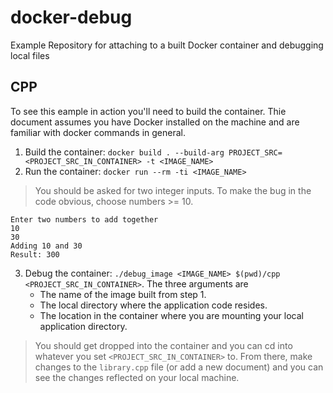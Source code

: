 # docker-debug
Example Repository for attaching to a built Docker container and debugging local files

## CPP
To see this eample in action you'll need to build the container. Thie document assumes you have Docker installed on the machine and are familiar with docker commands in general.

1. Build the container: `docker build . --build-arg PROJECT_SRC=<PROJECT_SRC_IN_CONTAINER> -t <IMAGE_NAME>`
2. Run the container: `docker run --rm -ti <IMAGE_NAME>`
  > You should be asked for two integer inputs.
  > To make the bug in the code obvious, choose numbers >= 10.
  ```
  Enter two numbers to add together
  10
  30
  Adding 10 and 30
  Result: 300
  ```
3. Debug the container: `./debug_image <IMAGE_NAME> $(pwd)/cpp <PROJECT_SRC_IN_CONTAINER>`.
   The three arguments are
   - The name of the image built from step 1.
   - The local directory where the application code resides.
   - The location in the container where you are mounting your local application directory.
  > You should get dropped into the container and you can cd into whatever you set
  > `<PROJECT_SRC_IN_CONTAINER>` to.
  > From there, make changes to the `library.cpp` file (or add a new document)
  > and you can see the changes reflected on your local machine.

